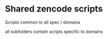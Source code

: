 # Shared zencode scripts

Scripts common to all spec / domains

all subfolders contain scripts specific to domains

